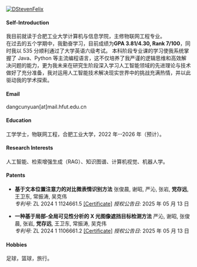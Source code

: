 [![DStevenFelix](https://img.shields.io/badge/DStevenFelix-github-blue?logo=github)](https://github.com/DStevenFelix)

#### Self-Introduction

我目前就读于合肥工业大学计算机与信息学院，主修物联网工程专业。
<br>在过去的五个学期中，我勤奋学习，目前成绩为<strong>GPA 3.81/4.30, Rank 7/100</strong>，同时我以 535 分顺利通过了大学英语六级考试。
本科阶段专业课的学习使我系统掌握了 Java、Python 等主流编程语言，这不仅培养了我严谨的逻辑思维和高效解决问题的能力，更为我未来在研究生阶段深入学习人工智能领域的先进理论与技术做好了充分准备，我对运用人工智能技术解决现实世界中的挑战充满热情，并以此驱动我的学术探索。

#### Email

dangcunyuan[at]mail.hfut.edu.cn

#### Education

工学学士，物联网工程，合肥工业大学，2022 年--2026 年（预计）。

#### Research Interests

人工智能、检索增强生成（RAG）、知识图谱、计算机视觉、机器人学。

#### Patents

- **基于文本位置注意力的对比微表情识别方法** 张俊晨, 谢昭, 严沁, 张岩, **党存远**, 王卫东, 常振涛, 吴克伟  
   _专利号:_ ZL 2024 1 1124661.5 [[Certificate]](https://www.jianguoyun.com/p/DVDU1tMQ1efBDRjR7_wFIAA)
  _授权公告日:_ 2025 年 05 月 13 日

- **一种基于局部-全局可见性分析的 X 光图像遮挡目标检测方法** 严沁, 谢昭, 张俊晨, 张岩, **党存远**, 王卫东, 常振涛, 吴克伟  
   _专利号:_ ZL 2024 1 1106661.2 [[Certificate]](https://www.jianguoyun.com/p/DQeIZ_8Q1efBDRjT7_wFIAA)
  _授权公告日:_ 2025 年 05 月 13 日

#### Hobbies

足球，篮球，旅行。
